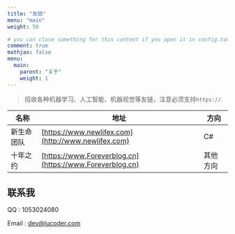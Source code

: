 ```yaml
---
title: "友链"
menu: "main"
weight: 50

# you can close something for this content if you open it in config.toml.
comment: true
mathjax: false
menu:
  main:
    parent: "关于"
    weight: 1
---
```


> 招收各种机器学习、人工智能、机器视觉等友链，注意必须支持`https://`.

|名称|地址|方向|
|---|---|---|
|新生命团队|[https://www.newlifex.com](http://www.newlifex.com)|C#|
|十年之约|[https://www.Foreverblog.cn](https://www.Foreverblog.cn)|其他方向|


## 联系我

QQ : 1053024080

Email : dev@lucoder.com

